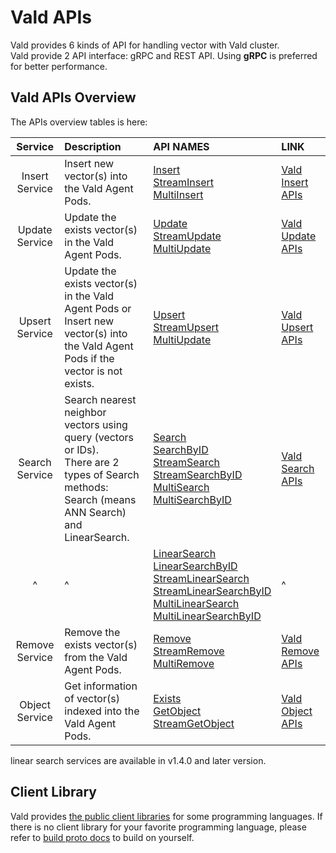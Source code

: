 # Vald APIs

Vald provides 6 kinds of API for handling vector with Vald cluster.<br>
Vald provide 2 API interface: gRPC and REST API.
Using **gRPC** is preferred for better performance.

## Vald APIs Overview

The APIs overview tables is here:

|    Service     | Description                                                                                                                                       | API NAMES                                                                                                                                                                                                                                                                                                                                                                                      | LINK                                 |
| :------------: | :------------------------------------------------------------------------------------------------------------------------------------------------ | :--------------------------------------------------------------------------------------------------------------------------------------------------------------------------------------------------------------------------------------------------------------------------------------------------------------------------------------------------------------------------------------------- | :----------------------------------- |
| Insert Service | Insert new vector(s) into the Vald Agent Pods.                                                                                                    | [Insert](../api/insert.md#insert-rpc)<br>[StreamInsert](../api/insert.md#streaminsert-rpc)<br>[MultiInsert](../api/insert.md#multiinsert-rpc)                                                                                                                                                                                                                                                  | [Vald Insert APIs](../api/insert.md) |
| Update Service | Update the exists vector(s) in the Vald Agent Pods.                                                                                               | [Update](../api/update.md#update-rpc)<br>[StreamUpdate](../api/update.md#streamupdate-rpc)<br>[MultiUpdate](../api/update.md#multiupdate-rpc)                                                                                                                                                                                                                                                  | [Vald Update APIs](../api/update.md) |
| Upsert Service | Update the exists vector(s) in the Vald Agent Pods or Insert new vector(s) into the Vald Agent Pods if the vector is not exists.                  | [Upsert](../api/upsert.md#upsert-rpc)<br>[StreamUpsert](../api/upsert.md#streamupsert-rpc)<br>[MultiUpdate](../api/upsert.md#multiupsert-rpc)                                                                                                                                                                                                                                                  | [Vald Upsert APIs](../api/upsert.md) |
| Search Service | Search nearest neighbor vectors using query (vectors or IDs).<br>There are 2 types of Search methods: Search (means ANN Search) and LinearSearch. | [Search](../api/search.md#search-rpc)<br>[SearchByID](../api/search.md#searchbyid-rpc)<br>[StreamSearch](../api/search.md#streamsearch-rpc)<br>[StreamSearchByID](../api/search.md#streamsearchbyid-rpc)<br>[MultiSearch](../api/search.md#multisearch-rpc)<br>[MultiSearchByID](../api/search.md#multisearchbyid-rpc)                                                                         | [Vald Search APIs](../api/search.md) |
|       ^        | ^                                                                                                                                                 | [LinearSearch](../api/search.md#linearsearch-rpc)<br>[LinearSearchByID](../api/search.md#linearsearchbyid-rpc)<br>[StreamLinearSearch](../api/search.md#streamlinearsearch-rpc)<br>[StreamLinearSearchByID](../api/search.md#streamlinearsearchbyid-rpc)<br>[MultiLinearSearch](../api/search.md#multilinearsearch-rpc)<br>[MultiLinearSearchByID](../api/search.md#multilinearsearchbyid-rpc) | ^                                    |
| Remove Service | Remove the exists vector(s) from the Vald Agent Pods.                                                                                             | [Remove](../api/remove.md#remove-rpc)<br>[StreamRemove](../api/remove.md#streamremove-rpc)<br>[MultiRemove](../api/remove.md#multiremove-rpc)                                                                                                                                                                                                                                                  | [Vald Remove APIs](../api/remove.md) |
| Object Service | Get information of vector(s) indexed into the Vald Agent Pods.                                                                                    | [Exists](../api/object.md#exists-rpc)<br>[GetObject](../api/object.md#getobject-rpc)<br>[StreamGetObject](../api/object.md#streamgetobject-rpc)                                                                                                                                                                                                                                                | [Vald Object APIs](../api/object.md) |

<div class="notice">
linear search services are available in v1.4.0 and later version.
</div>

## Client Library

Vald provides [the public client libraries](../user-guides/sdks.md) for some programming languages.
If there is no client library for your favorite programming language, please refer to [build proto docs](../api/build_proto.md) to build on yourself.
